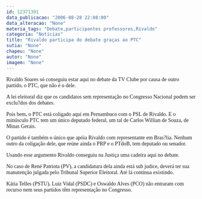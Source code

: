 ```yaml
---
id: 12371391
data_publicacao: "2006-08-28 22:08:00"
data_alteracao: "None"
materia_tags: "Debate,participantes professores,Rivaldo"
categoria: "Notícias"
title: "Rivaldo participa do debate graças ao PTC"
sutia: "None"
chapeu: "None"
autor: "None"
imagem: "None"
---
```

<p><P><FONT face=Verdana>Rivaldo Soares só conseguiu estar aqui no debate da TV Clube por causa de outro partido, o PTC, que não é o dele.</FONT></P></p>
<p><P><FONT face=Verdana>A lei eleitoral diz que os candidatos sem representação no Congresso Nacional podem ser exclu?dos dos debates.</FONT></P></p>
<p><P><FONT face=Verdana>Pois bem, o PTC está coligado aqui em Pernambuco com o PSL de Rivaldo. E o minúsculo PTC tem um único deputado federal, um tal de Carlos Willian de Souza, de Minas Gerais. </FONT></P></p>
<p><P><FONT face=Verdana>O partido é também o único que apóia Rivaldo com representante em Bras?lia. Nenhum outro da coligação dele, que reúne ainda o PRP e o PTdoB, tem deputado ou senador.</FONT></P></p>
<p><P><FONT face=Verdana>Usando esse argumento Rivaldo conseguiu na Justiça uma cadeira aqui no debate.</FONT></P></p>
<p><P><FONT face=Verdana>No caso de René Patriota (PV), a candidatura dela ainda está sub judice, deverá ter sua manutenção julgada pelo Tribunal Superior Eleitoral. Até lá continua existindo.</FONT></P></p>
<p><P><FONT face=Verdana>Kátia Telles (PSTU), Luiz Vidal (PSDC) e Oswaldo Alves (PCO) não entraram com recurso nem seus partidos têm representação no Congresso.</FONT></P> </p>
